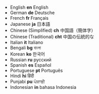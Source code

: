 * English  __en__   English
* German __de__ Deutsche
* French   __fr__   Français
* Japanese __ja__ 日本語
* Chinese (Simplified) __ch__ 中国語（簡体字）
* Chinese (Traditional) __cht__ 中国の伝統的な
* Italian __it__ Italiano
* Bengali __bg__ বাংলা
* Korean __ko__ 한국어
* Russian __ru__ русский
* Spanish __es__ Español
* Portuguese __pt__ Português
* Hindi __hi__ हिंदी
* Punjabi __pu__ ਪੰਜਾਬੀ
* Indonesian __in__  bahasa Indonesia
